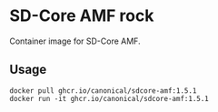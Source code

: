 # SD-Core AMF rock

Container image for SD-Core AMF.

## Usage

```console
docker pull ghcr.io/canonical/sdcore-amf:1.5.1
docker run -it ghcr.io/canonical/sdcore-amf:1.5.1
```
